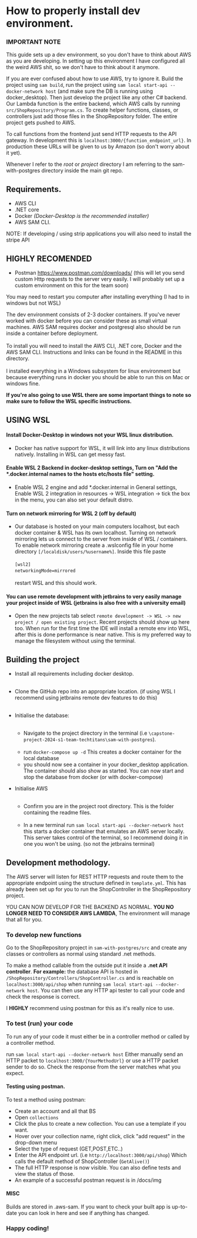 # How to properly install dev environment.
### IMPORTANT NOTE
This guide sets up a dev environment, so you don't have to think about AWS as you are developing. In setting up this environment I have configured all the weird AWS shit, so we don't have to think about it anymore.

If you are ever confused about how to use AWS, try to ignore it. Build the project using ```sam build```, run the project using ```sam local start-api --docker-network host``` (and make sure the DB is running using docker_desktop).
Then just develop the project like any other C# backend. Our Lambda function is the entire backend, which AWS calls by running ```src/ShopRepository/Program.cs```. To create helper functions, classes, or controllers just add those files in the ShopRepository folder. The entire project gets pushed to AWS. 

To call functions from the frontend just send HTTP requests to the API gateway. In development this is ```localhost:3000/{function_endpoint_url}```. In production these URLs will be given to us by Amazon (so don't worry about it yet). 


Whenever I refer to the *root* or *project* directory I am referring to the sam-with-postgres directory inside the main git repo.
## Requirements.
- AWS CLI 
- .NET core 
- Docker *(Docker-Desktop is the recommended installer)*
- AWS SAM CLI.

NOTE: If developing / using strip applications you will also need to install the stripe API
## HIGHLY RECOMENDED
- Postman https://www.postman.com/downloads/ (this will let you send custom Http requests to the server very easily. I will probably set up a custom environment on this for the team soon)

You may need to restart you computer after installing everything (I had to in windows but not WSL)

The dev environment consists of 2-3 docker containers. If you've never worked with docker before you can consider these as small virtual machines. AWS SAM requires docker and postgresql also should be run inside a container before deployment.<br><br>
To install you will need to install the AWS CLI, .NET core, Docker and the AWS SAM CLI. Instructions and links can be found in the README in this directory. <br><br>
I installed everything in a Windows subsystem for linux environment but because everything runs in docker you should be able to run this on Mac or windows fine.

**If you're also going to use WSL there are some important things to note so make sure to follow the WSL specific instructions.**

## USING WSL
#### Install Docker-Desktop in windows not your WSL linux distribution.
- Docker has native support for WSL, it will link into any linux distributions natively. Installing in WSL can get messy fast.
#### Enable WSL 2 Backend in docker-desktop settings, Turn on "Add the *.docker.internal names to the hosts etc/hosts file" setting.
- Enable WSL 2 engine and add *.docker.internal in General settings, Enable WSL 2 integration in resources -> WSL integration -> tick the box in the menu, you can also set your default distro.
#### Turn on network mirroring for WSL 2 (off by default)
- Our database is hosted on your main computers localhost, but each docker container & WSL has its own localhost. Turning on network mirroring lets us connect to the server from inside of WSL / containers.
To enable network mirroring create a .wslconfig file in your home directory ```[/localdisk/users/%username%]```. Inside this file paste <br><br>```[wsl2]```<br>```networkingMode=mirrored```<br><br> restart WSL and this should work.
#### You can use remote development with jetbrains to very easily manage your project inside of WSL (jetbrains is also free with a university email)
- Open the new projects tab select ```remote development -> WSL -> new project / open existing project```. Recent projects should show up here too. When run for the first time the IDE will install a remote env into WSL, after this is done performance is near native. This is my preferred way to manage the filesystem without using the terminal. 

## Building the project
- Install all requirements including docker desktop.<br><br>
- Clone the GitHub repo into an appropriate location. (if using WSL I recommend using jetbrains remote dev features to do this)<br><br>
- Initialise the database:<br><br>
    - Navigate to the project directory in the terminal  (i.e ```\capstone-project-2024-s1-team-techtitans\sam-with-postgres```).<br><br>
    - run ```docker-compose up -d``` This creates a docker container for the local database
    - you should now see a container in your docker_desktop application. The container should also show as started. You can now start and stop the database from docker (or with docker-compose)


- Initialise AWS<br><br>
    - Confirm you are in the project root directory. This is the folder containing the readme files.<br><br>
    - In a new terminal run ```sam local start-api --docker-network host``` this starts a docker container that emulates an AWS server locally. This server takes control of the terminal, so I recommend doing it in one you won't be using. (so not the jetbrains terminal)<br>
## Development methodology.
The AWS server will listen for REST HTTP requests and route them to the appropriate endpoint using the structure defined in ```template.yml```. This has already been set up for you to run the ShopController in the ShopRepository project.

YOU CAN NOW DEVELOP FOR THE BACKEND AS NORMAL. **YOU NO LONGER NEED TO CONSIDER AWS LAMBDA**, The environment will manage that all for you.
### To develop new functions
Go to the ShopRepository project in ```sam-with-postgres/src``` and create any classes or controllers as normal using standard .net methods. 

To make a method callable from the outside put it inside a **.net API controller**. **For example:** the database API is hosted in ```/ShopRepository/Controllers/ShopController.cs``` and is reachable on ```localhost:3000/api/shop``` when running ```sam local start-api --docker-network host```.
You can then use any HTTP api tester to call your code and check the response is correct. 

I **HIGHLY** recommend using postman for this as it's really nice to use.

### To test (run) your code
To run any of your code it must either be in a controller method or called by a controller method.

run ```sam local start-api --docker-network host```
Either manually send an HTTP packet to ```localhost:3000/{YourMethodUrl}``` or use a HTTP packet sender to do so.
Check the response from the server matches what you expect.

#### Testing using postman.
To test a method using postman:
- Create an account and all that BS
- Open ```collections```
- Click the plus to create a new collection. You can use a template if you want.
- Hover over your collection name, right click, click "add request" in the drop-down menu
- Select the type of request (GET,POST,ETC..)
- Enter the API endpoint url. (i.e ```http://localhost:3000/api/shop```) Which calls the default method of ShopController (```GetAlive()```)
- The full HTTP response is now visible. You can also define tests and view the status of those.
- An example of a successful postman request is in /docs/img

#### MISC

Builds are stored in .aws-sam. If you want to check your built app is up-to-date you can look in here and see if anything has changed. 

### Happy coding!

